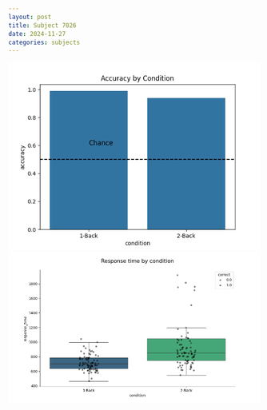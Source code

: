 ```yaml
---
layout: post
title: Subject 7026
date: 2024-11-27
categories: subjects
---
```


![](data/7026/run-15/7026_ATS_acc.png)
![](data/7026/run-15/7026_ATS_rt.png)
